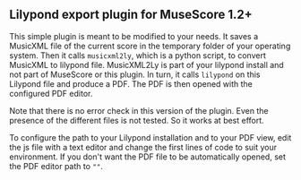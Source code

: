 Lilypond export plugin for MuseScore 1.2+
-----

This simple plugin is meant to be modified to your needs. It saves a MusicXML file of the current score in the temporary folder of your operating system. Then it calls `musicxml2ly`, which is a python script, to convert MusicXML to lilypond file. MusicXML2Ly is part of your lilypond install and not part of MuseScore or this plugin. In turn, it calls `lilypond` on this Lilypond file and produce a PDF. The PDF is then opened with the configured PDF editor.

Note that there is no error check in this version of the plugin. Even the presence of the different files is not tested. So it works at best effort.

To configure the path to your Lilypond installation and to your PDF view, edit the js file with a text editor and change the first lines of code to suit your environment. If you don't want the PDF file to be automatically opened, set the PDF editor path to `""`.
